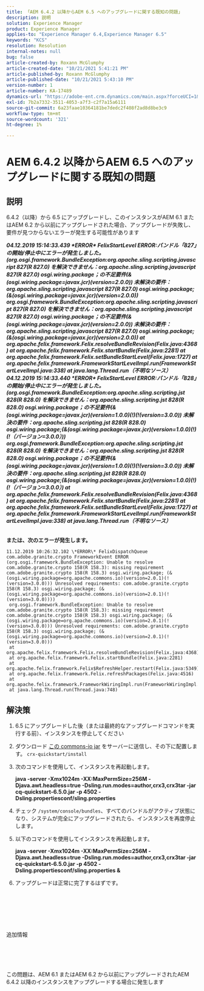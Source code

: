 ```yaml
---
title: 「AEM 6.4.2 以降からAEM 6.5 へのアップグレードに関する既知の問題」
description: 説明
solution: Experience Manager
product: Experience Manager
applies-to: "Experience Manager 6.4,Experience Manager 6.5"
keywords: "KCS"
resolution: Resolution
internal-notes: null
bug: false
article-created-by: Roxann McGlumphy
article-created-date: "10/21/2021 5:41:21 PM"
article-published-by: Roxann McGlumphy
article-published-date: "10/21/2021 5:43:10 PM"
version-number: 1
article-number: KA-17489
dynamics-url: "https://adobe-ent.crm.dynamics.com/main.aspx?forceUCI=1&pagetype=entityrecord&etn=knowledgearticle&id=a344a718-9632-ec11-b6e5-000d3a5ba97a"
exl-id: 7b2a7332-3511-4053-a7f3-c2f7a15a6111
source-git-commit: 6a23faae10364181be7dedc2f408f2ad8d8be3c9
workflow-type: tm+mt
source-wordcount: '321'
ht-degree: 1%

---
```


# AEM 6.4.2 以降からAEM 6.5 へのアップグレードに関する既知の問題

## 説明


6.4.2（以降）から 6.5 にアップグレードし、このインスタンスがAEM 6.1 またはAEM 6.2 から以前にアップグレードされた場合、アップグレードが失敗し、要件が見つからないエラーが発生する可能性があります

<b>*04.12.2019 15:14:33.439 \*ERROR\* FelixStartLevel ERROR:バンドル「827」の開始/停止中にエラーが発生しました。 (org.osgi.framework.BundleException:org.apache.sling.scripting.javascript 827(R 827.0) を解決できません：org.apache.sling.scripting.javascript 827(R 827.0) osgi.wiring.package；の不足要件(&amp;(osgi.wiring.package=javax.jcr)(version=2.0.0)) 未解決の要件：org.apache.sling.scripting.javascript 827(R 827.0) osgi.wiring.package;(&amp;(osgi.wiring.package=javax.jcr)(version=2.0.0))*
*org.osgi.framework.BundleException:org.apache.sling.scripting.javascript 827(R 827.0) を解決できません：org.apache.sling.scripting.javascript 827(R 827.0) osgi.wiring.package；の不足要件(&amp;(osgi.wiring.package=javax.jcr)(version=2.0.0)) 未解決の要件：org.apache.sling.scripting.javascript 827(R 827.0) osgi.wiring.package;(&amp;(osgi.wiring.package=javax.jcr)(version=2.0.0))*
*at org.apache.felix.framework.Felix.resolveBundleRevision(Felix.java:4368)*
*at org.apache.felix.framework.Felix.startBundle(Felix.java:2281)*
*at org.apache.felix.framework.Felix.setBundleStartLevel(Felix.java:1727)*
*at org.apache.felix.framework.FrameworkStartLevelImpl.run(FrameworkStartLevelImpl.java:338)*
*at java.lang.Thread.run（不明なソース）*
*04.12.2019 15:14:33.440 \*ERROR\* FelixStartLevel ERROR:バンドル「828」の開始/停止中にエラーが発生しました。 (org.osgi.framework.BundleException:org.apache.sling.scripting.jst 828(R 828.0) を解決できません：org.apache.sling.scripting.jst 828(R 828.0) osgi.wiring.package；の不足要件(&amp;(osgi.wiring.package=javax.jcr)(version=1.0.0)(!)(!(version=3.0.0)) 未解決の要件：org.apache.sling.scripting.jst 828(R 828.0) osgi.wiring.package;(&amp;(osgi.wiring.package=javax.jcr)(version=1.0.0)(!)(!（バージョン=3.0.0）))*
*org.osgi.framework.BundleException:org.apache.sling.scripting.jst 828(R 828.0) を解決できません：org.apache.sling.scripting.jst 828(R 828.0) osgi.wiring.package；の不足要件(&amp;(osgi.wiring.package=javax.jcr)(version=1.0.0)(!)(!(version=3.0.0)) 未解決の要件：org.apache.sling.scripting.jst 828(R 828.0) osgi.wiring.package;(&amp;(osgi.wiring.package=javax.jcr)(version=1.0.0)(!)(!（バージョン=3.0.0）)*
*at org.apache.felix.framework.Felix.resolveBundleRevision(Felix.java:4368)*
*at org.apache.felix.framework.Felix.startBundle(Felix.java:2281)*
*at org.apache.felix.framework.Felix.setBundleStartLevel(Felix.java:1727)*
*at org.apache.felix.framework.FrameworkStartLevelImpl.run(FrameworkStartLevelImpl.java:338)*
*at java.lang.Thread.run（不明なソース）*

<br>または、次のエラーが発生します。</b>

```
11.12.2019 10:26:32.102 \*ERROR\* FelixDispatchQueue com.adobe.granite.crypto FrameworkEvent ERROR (org.osgi.framework.BundleException: Unable to resolve com.adobe.granite.crypto 158(R 158.3): missing requirement com.adobe.granite.crypto 158(R 158.3) osgi.wiring.package; (&(osgi.wiring.package=org.apache.commons.io)(version=2.0.1)(!(version=3.0.0))) Unresolved requirements: com.adobe.granite.crypto 158(R 158.3) osgi.wiring.package; (&(osgi.wiring.package=org.apache.commons.io)(version=2.0.1)(!(version=3.0.0))))
 org.osgi.framework.BundleException: Unable to resolve com.adobe.granite.crypto 158(R 158.3): missing requirement com.adobe.granite.crypto 158(R 158.3) osgi.wiring.package; (&(osgi.wiring.package=org.apache.commons.io)(version=2.0.1)(!(version=3.0.0))) Unresolved requirements: com.adobe.granite.crypto 158(R 158.3) osgi.wiring.package; (&(osgi.wiring.package=org.apache.commons.io)(version=2.0.1)(!(version=3.0.0)))
 at org.apache.felix.framework.Felix.resolveBundleRevision(Felix.java:4368)
 at org.apache.felix.framework.Felix.startBundle(Felix.java:2281)
 at org.apache.felix.framework.Felix$RefreshHelper.restart(Felix.java:5349)
 at org.apache.felix.framework.Felix.refreshPackages(Felix.java:4516)
 at org.apache.felix.framework.FrameworkWiringImpl.run(FrameworkWiringImpl.java:188)
 at java.lang.Thread.run(Thread.java:748)
```

## 解決策


1. 6.5 にアップグレードした後（または最終的なアップグレードコマンドを実行する前）、インスタンスを停止してください
2. ダウンロード [この commons-io jar](https://repo1.maven.org/maven2/commons-io/commons-io/2.6/commons-io-2.6.jar) をサーバーに送信し、その下に配置します。 `crx-quickstart/install`
3. 次のコマンドを使用して、インスタンスを再起動します。

   <b>java -server -Xmx1024m -XX:MaxPermSize=256M -Djava.awt.headless=true -Dsling.run.modes=author,crx3,crx3tar -jar cq-quickstart-6.5.0.jar -p 4502 -Dsling.propertiesconf/sling.properties</b>
4. チェック `/system/console/bundles`、すべてのバンドルがアクティブ状態になり、システムが完全にアップグレードされたら、インスタンスを再度停止します。
5. 以下のコマンドを使用してインスタンスを再起動します。

   <b>java -server -Xmx1024m -XX:MaxPermSize=256M -Djava.awt.headless=true -Dsling.run.modes=author,crx3,crx3tar -jar cq-quickstart-6.5.0.jar -p 4502 -Dsling.propertiesconf/sling.properties &amp;</b>
6. アップグレードは正常に完了するはずです。

<br><br><br><br><br><br>追加情報<br><br><br><br><br><br>
この問題は、AEM 6.1 またはAEM 6.2 から以前にアップグレードされたAEM 6.4.2 以降のインスタンスをアップグレードする場合に発生します
